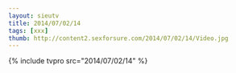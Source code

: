 ```yaml
--- 
layout: sieutv
title: 2014/07/02/14
tags: [xxx]
thumb: http://content2.sexforsure.com/2014/07/02/14/Video.jpg
---
```

{% include tvpro src="2014/07/02/14" %} 
